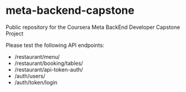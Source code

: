 # meta-backend-capstone
Public repository for the Coursera Meta BackEnd Developer Capstone Project

Please test the following API endpoints:
* /restaurant/menu/
* /restaurant/booking/tables/
* /restaurant/api-token-auth/
* /auth/users/
* /auth/token/login

